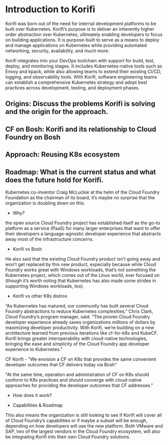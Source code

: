# Introduction to Korifi

Korifi was born out of the need for internal development platforms to be built over Kubernetes. Korifi’s purpose is to deliver an inherently higher order abstraction over Kubernetes, ultimately enabling developers to focus on building applications. It is purpose-built to serve as a means to deploy and manage applications on Kubernetes while providing automated networking, security, availability, and much more. 

Korifi integrates into your DevOps toolchain with support for build, test, deploy, and monitoring stages. It includes Kubernetes-native tools such as Envoy and kpack, while also allowing teams to extend their existing CI/CD, logging, and observability tools. With Korifi, software engineering teams can establish a comprehensive Kubernetes strategy and adopt best practices across development, testing, and deployment phases.



## Origins: Discuss the problems Korifi is solving and the origin for the approach.
## CF on Bosh: Korifi and its relationship to Cloud Foundry on Bosh
## Approach: Reusing K8s ecosystem
## Roadmap: What is the current status and what does the future hold for Korifi.


Kubernetes co-inventor Craig McLuckie at the helm of the Cloud Foundry Foundation as the chairman of its board, it’s maybe no surprise that the organization is doubling down on this.



- Why?

 the open source Cloud Foundry project has established itself as the go-to platform as a service (PaaS) for many larger enterprises that want to offer their developers a language-agnostic developer experience that abstracts away most of the infrastructure concerns. 




- Korifi vs Bosh


He also said that the existing Cloud Foundry product isn’t going away and won’t get replaced by this new product, especially because while Cloud Foundry works great with Windows workloads, that’s not something the Kubernetes project, which comes out of the Linux world, ever focused on (though it’s worth noting that Kubernetes has also made some strides in supporting Windows workloads, too).

- Korifi vs other K8s distros

“As Kubernetes has matured, our community has built several Cloud Foundry abstractions to reduce Kubernetes complexities,” Chris Clark, Cloud Foundry’s program manager, said. “The proven Cloud Foundry developer experience already saves organizations millions of dollars by maximizing developer productivity. With Korifi, we’re building on a new architecture learned from previous iterations like cf-for-k8s and KubeCF. Korifi brings greater interoperability with cloud-native technologies, bringing the ease and simplicity of the Cloud Foundry app developer experience to Kubernetes.”

CF Korifi - "We envision a CF on K8s that provides the same convenient developer outcomes that CF delivers today via Bosh"

"At the same time, operation and administration of CF on K8s should conform to K8s practices and should converge with cloud-native approaches for providing the developer outcomes that CF addresses."









- How does it work?



- Capabilities & Roadmap

This also means the organization is still looking to see if Korifi will cover all of Cloud Foundry’s capabilities or if maybe a subset will be enough, depending on how developers will use the new platform. Both VMware and SAP, two of the largest vendors in the Cloud Foundry ecosystem, will also be integrating Korifi into their own Cloud Foundry solutions.
